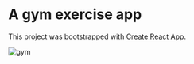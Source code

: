 # A gym exercise app

This project was bootstrapped with [Create React App](https://github.com/facebook/create-react-app).

![gym](https://user-images.githubusercontent.com/73886787/198845490-d2678433-09f8-4d73-870a-7b4ff9cdee55.gif)

